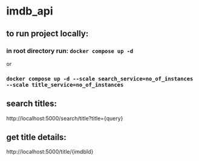 # imdb_api

## to run project locally:

### in root directory run: `docker compose up -d`

or

### `docker compose up -d --scale search_service=no_of_instances --scale title_service=no_of_instances`


## search titles:
http://localhost:5000/search/title?title={query}

## get title details:
http://localhost:5000/title/{imdbId}
